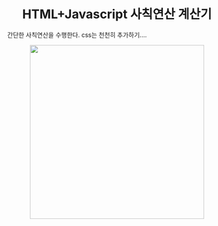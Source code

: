 <h1 align="center">HTML+Javascript 사칙연산 계산기</h1>
<p>간단한 사칙연산을 수행한다. css는 천천히 추가하기....</p>
<p align="center"><img src="img/cal2.gif" height="400"></p>

